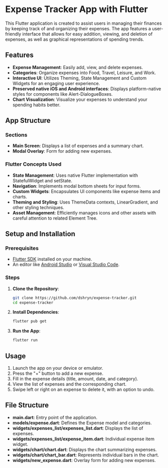 # Expense Tracker App with Flutter

This Flutter application is created to assist users in managing their finances by keeping track of and organizing their expenses. The app features a user-friendly interface that allows for easy addition, viewing, and deletion of expenses, as well as graphical representations of spending trends.

## Features

- **Expense Management**: Easily add, view, and delete expenses.
- **Categories**: Organize expenses into Food, Travel, Leisure, and Work.
- **Interactive UI**: Utilizes Theming, State Management and Custom Widgets for an engaging user experience.
- **Preserved native iOS and Android interfaces**: Displays platform-native styles for components like Alert-DialogueBoxes.
- **Chart Visualization**: Visualize your expenses to understand your spending habits better.

## App Structure

### Sections

- **Main Screen**: Displays a list of expenses and a summary chart.
- **Modal Overlay**: Form for adding new expenses.

### Flutter Concepts Used

- **State Management**: Uses native Flutter implementation with StatefulWidget and setState.
- **Navigation**: Implements modal bottom sheets for input forms.
- **Custom Widgets**: Encapsulates UI components like expense items and charts.
- **Theming and Styling**: Uses ThemeData contexts, LinearGradient, and other styling techniques.
- **Asset Management**: Efficiently manages icons and other assets with careful attention to related Element Tree.
  

## Setup and Installation

### Prerequisites

- [Flutter SDK](https://flutter.dev/docs/get-started/install) installed on your machine.
- An editor like [Android Studio](https://developer.android.com/studio) or [Visual Studio Code](https://code.visualstudio.com/).

### Steps

1. **Clone the Repository**:
    ```bash
    git clone https://github.com/dshryn/expense-tracker.git
    cd expense-tracker
    ```

2. **Install Dependencies**:
    ```bash
    flutter pub get
    ```

3. **Run the App**:
    ```bash
    flutter run
    ```

## Usage

1. Launch the app on your device or emulator.
2. Press the "+" button to add a new expense.
3. Fill in the expense details (title, amount, date, and category).
4. View the list of expenses and the corresponding chart.
5. Swipe left or right on an expense to delete it, with an option to undo.

## File Structure

- **main.dart**: Entry point of the application.
- **models/expense.dart**: Defines the Expense model and categories.
- **widgets/expenses_list/expenses_list.dart**: Displays the list of expenses.
- **widgets/expenses_list/expense_item.dart**: Individual expense item widget.
- **widgets/chart/chart.dart**: Displays the chart summarizing expenses.
- **widgets/chart/chart_bar.dart**: Represents individual bars in the chart.
- **widgets/new_expense.dart**: Overlay form for adding new expenses.



